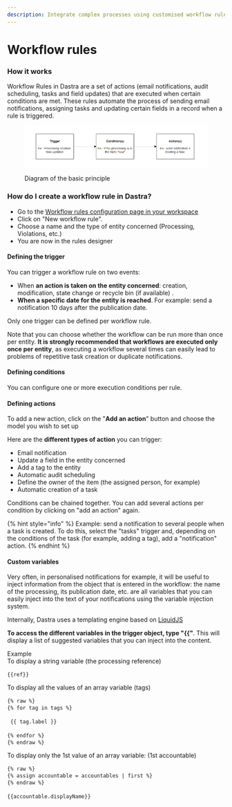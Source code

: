 ```yaml
---
description: Integrate complex processes using customised workflow rules
---
```


# Workflow rules

### How it works&#x20;

Workflow Rules in Dastra are a set of actions (email notifications, audit scheduling, tasks and field updates) that are executed when certain conditions are met. These rules automate the process of sending email notifications, assigning tasks and updating certain fields in a record when a rule is triggered.

<figure><img src="../../.gitbook/assets/image (328).png" alt=""><figcaption><p>Diagram of the basic principle</p></figcaption></figure>

### How do I create a workflow rule in Dastra?&#x20;

* Go to the [Workflow rules configuration page in your workspace ](https://app.dastra.eu/workspace/0/settings/workflow-rules)
* Click on "New workflow rule".&#x20;
* Choose a name and the type of entity concerned (Processing, Violations, etc.)
* You are now in the rules designer

#### Defining the trigger

You can trigger a workflow rule on two events:

* When **an action is taken on the entity concerned**: creation, modification, state change or recycle bin (if available) .&#x20;
* **When a specific date for the entity is reached**. For example: send a notification 10 days after the publication date.

Only one trigger can be defined per workflow rule.

Note that you can choose whether the workflow can be run more than once per entity. **It is strongly recommended that workflows are executed only once per entity**, as executing a workflow several times can easily lead to problems of repetitive task creation or duplicate notifications.

#### Defining conditions

You can configure one or more execution conditions per rule.

#### Defining actions

To add a new action, click on the "**Add an action**" button and choose the model you wish to set up

Here are the **different types of action** you can trigger:

* Email notification&#x20;
* Update a field in the entity concerned&#x20;
* Add a tag to the entity&#x20;
* Automatic audit scheduling&#x20;
* Define the owner of the item (the assigned person, for example)&#x20;
* Automatic creation of a task

Conditions can be chained together. You can add several actions per condition by clicking on "add an action" again.

{% hint style="info" %}
Example: send a notification to several people when a task is created. To do this, select the "tasks" trigger and, depending on the conditions of the task (for example, adding a tag), add a "notification" action.
{% endhint %}

#### Custom variables

Very often, in personalised notifications for example, it will be useful to inject information from the object that is entered in the workflow: the name of the processing, its publication date, etc. are all variables that you can easily inject into the text of your notifications using the variable injection system.&#x20;

Internally, Dastra uses a templating engine based on [LiquidJS ](https://shopify.github.io/liquid/basics/introduction/)

**To access the different variables in the trigger object, type "\{{"**. This will display a list of suggested variables that you can inject into the content.



Example\
To display a string variable (the processing reference)

```
{{ref}}
```



To display all the values of an array variable (tags)

```
{% raw %}
{% for tag in tags %}

 {{ tag.label }}

{% endfor %}
{% endraw %}
```



To display only the 1st value of an array variable: (1st accountable)

```
{% raw %}
{% assign accountable = accountables | first %}
{% endraw %}

{{accountable.displayName}}
```

